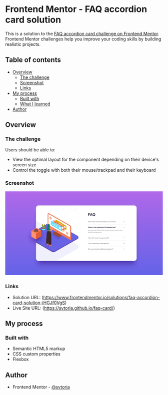 # Frontend Mentor - FAQ accordion card solution

This is a solution to the [FAQ accordion card challenge on Frontend Mentor](https://www.frontendmentor.io/challenges/pricing-component-with-toggle-8vPwRMIC/hub/pricing-component-with-toggle-9LS-Rr21l). Frontend Mentor challenges help you improve your coding skills by building realistic projects. 

## Table of contents

- [Overview](#overview)
  - [The challenge](#the-challenge)
  - [Screenshot](#screenshot)
  - [Links](#links)
- [My process](#my-process)
  - [Built with](#built-with)
  - [What I learned](#what-i-learned)
- [Author](#author)

## Overview

### The challenge

Users should be able to:

- View the optimal layout for the component depending on their device's screen size
- Control the toggle with both their mouse/trackpad and their keyboard

### Screenshot

![Screenshot Web](./design/desktop-design.jpg)

### Links

- Solution URL: (https://www.frontendmentor.io/solutions/faq-accordion-card-solution-iHGJf0VgS)
- Live Site URL: (https://svtoria.github.io/faq-card/)

## My process

### Built with

- Semantic HTML5 markup
- CSS custom properties
- Flexbox

## Author

- Frontend Mentor - [@svtoria](https://www.frontendmentor.io/profile/svtoria)
